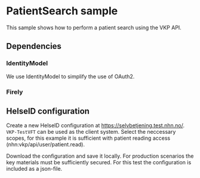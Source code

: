 ﻿# PatientSearch sample
This sample shows how to perform a patient search using the VKP API. 

## Dependencies
### IdentityModel
We use IdentityModel to simplify the use of OAuth2.
### Firely


## HelseID configuration
Create a new HelseID configuration at https://selvbetjening.test.nhn.no/. `VKP-TestVFT` can be used as the client system. 
Select the neccessary scopes, for this example it is sufficient with patient reading access (nhn:vkp/api/user/patient.read).

Download the configuration and save it locally. 
For production scenarios the key materials must be sufficiently secured. 
For this test the configuration is included as a json-file.

